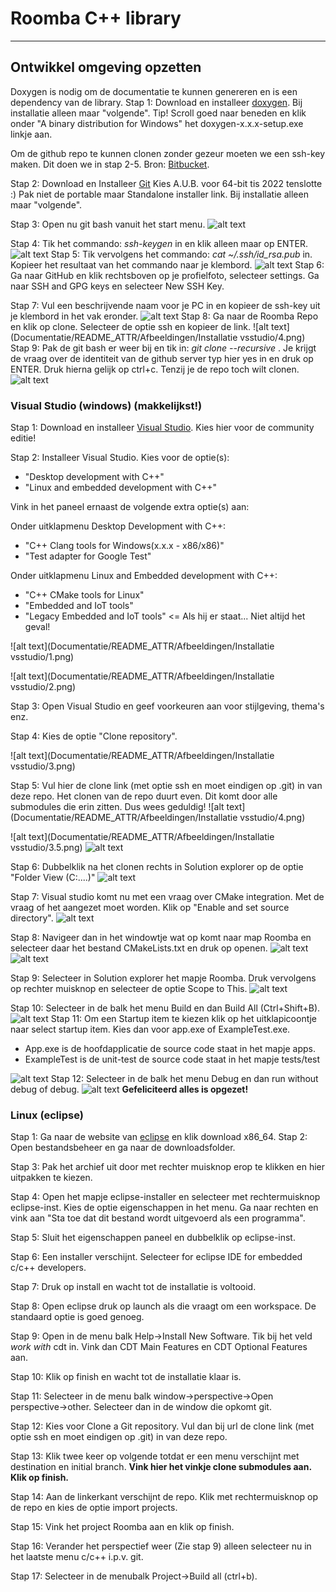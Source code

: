 # Roomba C++ library
---
## Ontwikkel omgeving opzetten



Doxygen is nodig om de documentatie te kunnen genereren en is een dependency van de library.
Stap 1: Download en installeer [doxygen](https://www.doxygen.nl/download.html).
Bij installatie alleen maar "volgende".
Tip! Scroll goed naar beneden en klik onder "A binary distribution for Windows" het doxygen-x.x.x-setup.exe linkje aan.

Om de github repo te kunnen clonen zonder gezeur moeten we een ssh-key maken. Dit doen we in stap 2-5. Bron: [Bitbucket](https://support.atlassian.com/bitbucket-cloud/docs/set-up-an-ssh-key/).

Stap 2: Download en Installeer [Git](https://git-scm.com/download/win)
Kies A.U.B. voor 64-bit tis 2022 tenslotte :)
Pak niet de portable maar Standalone installer link.
Bij installatie alleen maar "volgende".

Stap 3: Open nu git bash vanuit het start menu. 
![alt text](Documentatie/README_ATTR/Afbeeldingen/Git/1.png)

Stap 4: Tik het commando: *ssh-keygen* in en klik alleen maar op ENTER.
![alt text](Documentatie/README_ATTR/Afbeeldingen//Git/2.png)
Stap 5: Tik vervolgens het commando: *cat ~/.ssh/id_rsa.pub* in.
Kopieer het resultaat van het commando naar je klembord.
![alt text](Documentatie/README_ATTR/Afbeeldingen/Git/3.png)
Stap 6: Ga naar GitHub en klik rechtsboven op je profielfoto, selecteer settings. Ga naar SSH and GPG keys en selecteer New SSH Key.

Stap 7: Vul een beschrijvende naam voor je PC in en kopieer de ssh-key uit je klembord in het vak eronder.
![alt text](Documentatie/README_ATTR/Afbeeldingen/Git/4.png)
Stap 8: Ga naar de Roomba Repo en klik op clone. Selecteer de optie ssh en kopieer de link.
![alt text](Documentatie/README_ATTR/Afbeeldingen/Installatie vsstudio/4.png)
Stap 9: Pak de git bash er weer bij en tik in: *git clone <link> --recursive* . Je krijgt de vraag over de identiteit van de github server typ hier yes in en druk op ENTER. Druk hierna gelijk op ctrl+c. Tenzij je de repo toch wilt clonen.
![alt text](Documentatie/README_ATTR/Afbeeldingen/Git/6.png)


### Visual Studio (windows) (makkelijkst!)


Stap 1: Download en installeer [Visual Studio](https://visualstudio.microsoft.com/).
Kies hier voor de community editie!

Stap 2: Installeer Visual Studio. Kies voor de optie(s):
- "Desktop development with C++"
- "Linux and embedded development with C++"

Vink in het paneel ernaast de volgende extra optie(s) aan:

Onder uitklapmenu Desktop Development with C++:
- "C++ Clang tools for Windows(x.x.x - x86/x86)"
- "Test adapter for Google Test"

Onder uitklapmenu Linux and Embedded development with C++:
- "C++ CMake tools for Linux"
- "Embedded and IoT tools"
- "Legacy Embedded and IoT tools" <= Als hij er staat... Niet altijd het geval!

![alt text](Documentatie/README_ATTR/Afbeeldingen/Installatie vsstudio/1.png)

![alt text](Documentatie/README_ATTR/Afbeeldingen/Installatie vsstudio/2.png)

Stap 3: Open Visual Studio en geef voorkeuren aan voor stijlgeving, thema's enz.

Stap 4: Kies de optie "Clone repository".

![alt text](Documentatie/README_ATTR/Afbeeldingen/Installatie vsstudio/3.png)

Stap 5: Vul hier de clone link (met optie ssh en moet eindigen op .git) in van deze repo.
Het clonen van de repo duurt even. Dit komt door alle submodules die erin zitten. Dus wees geduldig!
![alt text](Documentatie/README_ATTR/Afbeeldingen/Installatie vsstudio/4.png)

![alt text](Documentatie/README_ATTR/Afbeeldingen/Installatie vsstudio/3.5.png)
![alt text](Documentatie/README_ATTR/Afbeeldingen/Clone/1.png)

Stap 6: Dubbelklik na het clonen rechts in Solution explorer op de optie "Folder View (C:\....)"
![alt text](Documentatie/README_ATTR/Afbeeldingen/Clone/2.png)

Stap 7: Visual studio komt nu met een vraag over CMake integration. Met de vraag of het aangezet moet worden. Klik op "Enable and set source directory".
![alt text](Documentatie/README_ATTR/Afbeeldingen/Clone/4.png)


Stap 8: Navigeer dan in het windowtje wat op komt naar map Roomba en selecteer daar het bestand CMakeLists.txt en druk op openen.
![alt text](Documentatie/README_ATTR/Afbeeldingen/Clone/5.png)
![alt text](Documentatie/README_ATTR/Afbeeldingen/Clone/6.png)

Stap 9: Selecteer in Solution explorer het mapje Roomba. Druk vervolgens op rechter muisknop en selecteer de optie Scope to This.
![alt text](Documentatie/README_ATTR/Afbeeldingen/Clone/7.png)

Stap 10: Selecteer in de balk het menu Build en dan Build All (Ctrl+Shift+B).
![alt text](Documentatie/README_ATTR/Afbeeldingen/Clone/8.png)
Stap 11: Om een Startup item te kiezen klik op het uitklapicoontje naar select startup item. Kies dan voor app.exe of ExampleTest.exe. 

- App.exe is de hoofdapplicatie de source code staat in het mapje apps.
- ExampleTest is de unit-test de source code staat in het mapje tests/test

![alt text](Documentatie/README_ATTR/Afbeeldingen/Clone/9.png)
Stap 12: Selecteer in de balk het menu Debug en dan run without debug of debug.
![alt text](Documentatie/README_ATTR/Afbeeldingen/Clone/10.png)
**Gefeliciteerd alles is opgezet!**


### Linux (eclipse)

Stap 1: Ga naar de website van [eclipse](https://www.eclipse.org/downloads/) en klik download x86_64.
Stap 2: Open bestandsbeheer en ga naar de downloadsfolder.

Stap 3: Pak het archief uit door met rechter muisknop erop te klikken en hier uitpakken te kiezen.

Stap 4: Open het mapje eclipse-installer en selecteer met rechtermuisknop eclipse-inst. Kies de optie eigenschappen in het menu. Ga naar rechten en vink aan "Sta toe dat dit bestand wordt uitgevoerd als een programma".

Stap 5: Sluit het eigenschappen paneel en dubbelklik op eclipse-inst.

Stap 6: Een installer verschijnt. Selecteer for eclipse IDE for embedded c/c++ developers.

Stap 7: Druk op install en wacht tot de installatie is voltooid.

Stap 8: Open eclipse druk op launch als die vraagt om een workspace. De standaard optie is goed genoeg.

Stap 9: Open in de menu balk Help->Install New Software. Tik bij het veld *work with* cdt in. Vink dan CDT Main Features en CDT Optional Features aan.

Stap 10: Klik op finish en wacht tot de installatie klaar is.

Stap 11: Selecteer in de menu balk window->perspective->Open perspective->other. Selecteer dan in de window die opkomt git.

Stap 12: Kies voor Clone a Git repository. Vul dan bij url de clone link (met optie ssh en moet eindigen op .git) in van deze repo. 

Stap 13: Klik twee keer op volgende totdat er een menu verschijnt met destination en initial branch. **Vink hier het vinkje clone submodules aan. Klik op finish.**

Stap 14: Aan de linkerkant verschijnt de repo. Klik met rechtermuisknop op de repo en kies de optie import projects.

Stap 15: Vink het project Roomba aan en klik op finish.

Stap 16: Verander het perspectief weer (Zie stap 9) alleen selecteer nu in het laatste menu c/c++ i.p.v. git.

Stap 17: Selecteer in de menubalk Project->Build all (ctrl+b).




